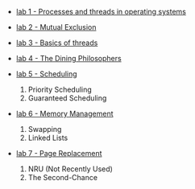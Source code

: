 
+ [lab 1 - Processes and threads in operating systems](https://github.com/MickevichYura/OS/tree/master/lab1)

+ [lab 2 - Mutual Exclusion](https://github.com/MickevichYura/OS/tree/master/lab2)

+ [lab 3 - Basics of threads](https://github.com/MickevichYura/OS/tree/master/lab3)

+ [lab 4 - The Dining Philosophers](https://github.com/MickevichYura/OS/tree/master/lab4)

+ [lab 5 - Scheduling](https://github.com/MickevichYura/OS/tree/master/lab5)
  1. Priority Scheduling
  2. Guaranteed Scheduling

+ [lab 6 - Memory Management](https://github.com/MickevichYura/OS/tree/master/lab6)
  1. Swapping
  2. Linked Lists

+ [lab 7 - Page Replacement](https://github.com/MickevichYura/OS/tree/master/lab7)
  1. NRU (Not Recently Used)
  2. The Second-Chance
